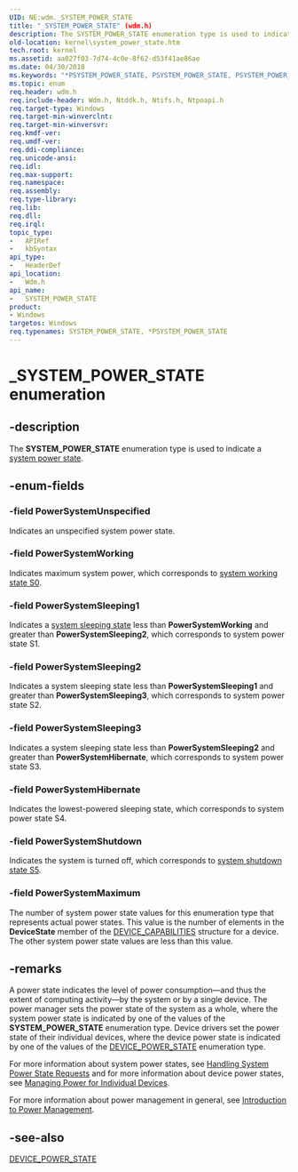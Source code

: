 ```yaml
---
UID: NE:wdm._SYSTEM_POWER_STATE
title: "_SYSTEM_POWER_STATE" (wdm.h)
description: The SYSTEM_POWER_STATE enumeration type is used to indicate a system power state.
old-location: kernel\system_power_state.htm
tech.root: kernel
ms.assetid: aa027f03-7d74-4c0e-8f62-d53f41ae86ae
ms.date: 04/30/2018
ms.keywords: "*PSYSTEM_POWER_STATE, PSYSTEM_POWER_STATE, PSYSTEM_POWER_STATE enumeration pointer [Kernel-Mode Driver Architecture], PowerSystemHibernate, PowerSystemMaximum, PowerSystemShutdown, PowerSystemSleeping1, PowerSystemSleeping2, PowerSystemSleeping3, PowerSystemUnspecified, PowerSystemWorking, SYSTEM_POWER_STATE, SYSTEM_POWER_STATE enumeration [Kernel-Mode Driver Architecture], _SYSTEM_POWER_STATE, kernel.system_power_state, sysenum_32377b1c-a5d3-491b-aebd-ee3d40798f73.xml, wdm/PSYSTEM_POWER_STATE, wdm/PowerSystemHibernate, wdm/PowerSystemMaximum, wdm/PowerSystemShutdown, wdm/PowerSystemSleeping1, wdm/PowerSystemSleeping2, wdm/PowerSystemSleeping3, wdm/PowerSystemUnspecified, wdm/PowerSystemWorking, wdm/SYSTEM_POWER_STATE"
ms.topic: enum
req.header: wdm.h
req.include-header: Wdm.h, Ntddk.h, Ntifs.h, Ntpoapi.h
req.target-type: Windows
req.target-min-winverclnt: 
req.target-min-winversvr: 
req.kmdf-ver: 
req.umdf-ver: 
req.ddi-compliance: 
req.unicode-ansi: 
req.idl: 
req.max-support: 
req.namespace: 
req.assembly: 
req.type-library: 
req.lib: 
req.dll: 
req.irql: 
topic_type:
-	APIRef
-	kbSyntax
api_type:
-	HeaderDef
api_location:
-	Wdm.h
api_name:
-	SYSTEM_POWER_STATE
product:
- Windows
targetos: Windows
req.typenames: SYSTEM_POWER_STATE, *PSYSTEM_POWER_STATE
---
```


# _SYSTEM_POWER_STATE enumeration


## -description


The <b>SYSTEM_POWER_STATE</b> enumeration type is used to indicate a <a href="https://msdn.microsoft.com/bb30bc89-d1f2-4cb3-bcfb-fb76c69dba27">system power state</a>.


## -enum-fields




### -field PowerSystemUnspecified

Indicates an unspecified system power state. 


### -field PowerSystemWorking

Indicates maximum system power, which corresponds to <a href="https://msdn.microsoft.com/library/windows/hardware/ff564591">system working state S0</a>. 


### -field PowerSystemSleeping1

Indicates a <a href="https://msdn.microsoft.com/2fd883b5-4e89-4ce9-b75a-b821348ac860">system sleeping state</a> less than <b>PowerSystemWorking</b> and greater than <b>PowerSystemSleeping2</b>, which corresponds to system power state S1. 


### -field PowerSystemSleeping2

Indicates a system sleeping state less than <b>PowerSystemSleeping1</b> and greater than <b>PowerSystemSleeping3</b>, which corresponds to system power state S2. 


### -field PowerSystemSleeping3

Indicates a system sleeping state less than <b>PowerSystemSleeping2</b> and greater than <b>PowerSystemHibernate</b>, which corresponds to system power state S3. 


### -field PowerSystemHibernate

Indicates the lowest-powered sleeping state, which corresponds to system power state S4. 


### -field PowerSystemShutdown

Indicates the system is turned off, which corresponds to <a href="https://msdn.microsoft.com/library/windows/hardware/ff564572">system shutdown state S5</a>. 


### -field PowerSystemMaximum

The number of system power state values for this enumeration type that represents actual power states. This value is the number of elements in the <b>DeviceState</b> member of the <a href="https://msdn.microsoft.com/library/windows/hardware/ff543095">DEVICE_CAPABILITIES</a> structure for a device. The other system power state values are less than this value.


## -remarks



A power state indicates the level of power consumption—and thus the extent of computing activity—by the system or by a single device. The power manager sets the power state of the system as a whole, where the system power state is indicated by one of the values of the <b>SYSTEM_POWER_STATE</b> enumeration type. Device drivers set the power state of their individual devices, where the device power state is indicated by one of the values of the <a href="https://msdn.microsoft.com/library/windows/hardware/ff554628">DEVICE_POWER_STATE</a> enumeration type.

For more information about system power states, see <a href="https://msdn.microsoft.com/library/windows/hardware/ff546941">Handling System Power State Requests</a> and for more information about device power states, see <a href="https://msdn.microsoft.com/library/windows/hardware/ff554397">Managing Power for Individual Devices</a>.

For more information about power management in general, see <a href="https://msdn.microsoft.com/library/windows/hardware/ff548108">Introduction to Power Management</a>.




## -see-also




<a href="https://msdn.microsoft.com/library/windows/hardware/ff554628">DEVICE_POWER_STATE</a>
 

 

